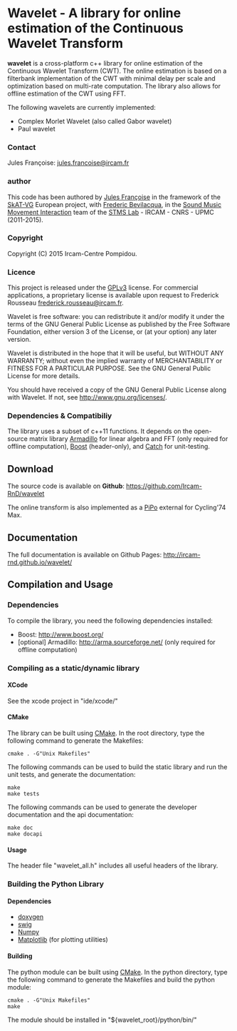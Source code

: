 # Wavelet - A library for online estimation of the Continuous Wavelet Transform

__wavelet__ is a cross-platform c++ library for online estimation of the Continuous Wavelet Transform (CWT). The online estimation is based on a filterbank implementation of the CWT with minimal delay per scale and optimization based on multi-rate computation. The library also allows for offline estimation of the CWT using FFT.

The following wavelets are currently implemented:
- Complex Morlet Wavelet (also called Gabor wavelet)
- Paul wavelet

### Contact

Jules Françoise: <jules.francoise@ircam.fr>

### author

This code has been authored by <a href="http://julesfrancoise.com">Jules Françoise</a> in the framework of the <a href="http://skatvg.iuav.it/">SkAT-VG</a> European project, with <a href="frederic-bevilacqua.net">Frederic Bevilacqua</a>, in the <a href="http://ismm.ircam.fr">Sound Music Movement Interaction</a> team of the <a href="http://www.ircam.fr/stms.html?&L=1">STMS Lab</a> - IRCAM - CNRS - UPMC (2011-2015).

### Copyright

Copyright (C) 2015 Ircam-Centre Pompidou.

### Licence

This project is released under the <a href="http://www.gnu.org/licenses/gpl-3.0.en.html">GPLv3</a> license.
For commercial applications, a proprietary license is available upon request to Frederick Rousseau <frederick.rousseau@ircam.fr>.

Wavelet is free software: you can redistribute it and/or modify
it under the terms of the GNU General Public License as published by
the Free Software Foundation, either version 3 of the License, or
(at your option) any later version.

Wavelet is distributed in the hope that it will be useful,
but WITHOUT ANY WARRANTY; without even the implied warranty of
MERCHANTABILITY or FITNESS FOR A PARTICULAR PURPOSE.  See the
GNU General Public License for more details.

You should have received a copy of the GNU General Public License
along with Wavelet.  If not, see <http://www.gnu.org/licenses/>.

### Dependencies & Compatibiliy

The library uses a subset of c++11 functions.
It depends on the open-source matrix library <a href="http://arma.sourceforge.net/">Armadillo</a> for linear algebra and FFT (only required for offline computation), <a href="http://www.boost.org/">Boost</a> (header-only), and <a href="https://github.com/philsquared/Catch">Catch</a> for unit-testing.

## Download

The source code is available on __Github__: https://github.com/Ircam-RnD/wavelet

The online transform is also implemented as a <a href="http://ismm.ircam.fr/pipo/">PiPo</a> external for Cycling'74 Max.

## Documentation

The full documentation is available on Github Pages: http://ircam-rnd.github.io/wavelet/

## Compilation and Usage

### Dependencies

To compile the library, you need the following dependencies installed:
- Boost: <a href="http://www.boost.org/">http://www.boost.org/</a>
- [optional] Armadillo: <a href="http://arma.sourceforge.net/">http://arma.sourceforge.net/</a> (only required for offline computation)

### Compiling as a static/dynamic library
#### XCode

See the xcode project in "ide/xcode/"

#### CMake

The library can be built using <a href="http://www.cmake.org/">CMake</a>.
In the root directory, type the following command to generate the Makefiles:
```
cmake . -G"Unix Makefiles"
```
The following commands can be used to build the static library and run the unit tests, and generate the documentation:
```
make
make tests
```

The following commands can be used to generate the developer documentation and the api documentation:
```
make doc
make docapi
```
#### Usage

The header file "wavelet_all.h" includes all useful headers of the library.

### Building the Python Library
#### Dependencies

* <a href="http://www.doxygen.org/">doxygen</a>
* <a href="http://www.swig.org/">swig</a>
* <a href="http://www.numpy.org/">Numpy</a>
* <a href="http://matplotlib.org/">Matplotlib</a> (for plotting utilities)

#### Building

The python module can be built using <a href="http://www.cmake.org/">CMake</a>.
In the python directory, type the following command to generate the Makefiles and build the python module:
```
cmake . -G"Unix Makefiles"
make
```
The module should be installed in "${wavelet_root}/python/bin/"
